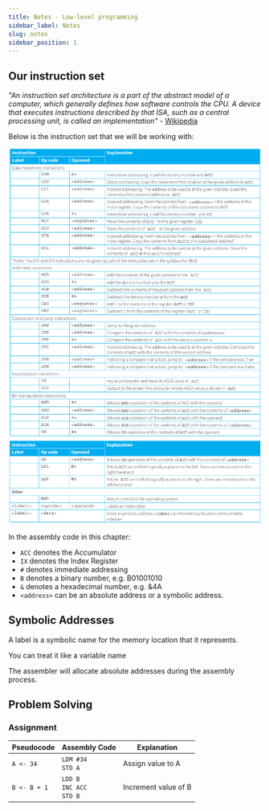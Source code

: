 ```yaml
---
title: Notes - Low-level programming
sidebar_label: Notes
slug: notes
sidebar_position: 1
---
```


## Our instruction set

*"An instruction set architecture is a part of the abstract model of a computer, which generally defines how software controls the CPU. A device that executes instructions described by that ISA, such as a central processing unit, is called an implementation"* - [Wikipedia](https://en.wikipedia.org/wiki/Instruction_set_architecture)

Below is the instruction set that we will be working with:

![alt text](images/image.png)
![alt text](images/image-1.png)

In the assembly code in this chapter:
- `ACC` denotes the Accumulator
- `IX` denotes the Index Register
- `#` denotes immediate addressing
- `B` denotes a binary number, e.g. B01001010
- `&` denotes a hexadecimal number, e.g. &4A
- `<address>` can be an absolute address or a symbolic address.

## Symbolic Addresses

A label is a symbolic name for the memory location that it represents. 

You can treat it like a variable name

The assembler will allocate absolute addresses during the assembly process.

## Problem Solving

### Assignment

| Pseudocode | Assembly Code | Explanation |
| - | - | - |
| `A <- 34` | `LDM #34`<br/>`STO A` | Assign value to A |
| `B <- B + 1` | `LDD B`<br/>`INC ACC`<br/>`STO B` | Increment value of B |




